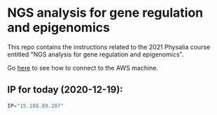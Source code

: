 # NGS analysis for gene regulation and epigenomics

This repo contains the instructions related to the 2021 Physalia course entitled "NGS analysis for gene regulation and epigenomics". 

Go [here](/introduction/04_connect_to_aws/#connect-to-pre-configured-aws-machine) to see how to connect to the AWS machine. 

## IP for today (2020-12-19): 

```sh
IP="15.188.89.207"
```